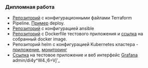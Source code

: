 ### Дипломная работа
- [Репозиторий](https://gitlab.com/MADXBOCT/diplom-infra/-/tree/main/terraform) с конфигурационными файлами Terraform 
- Pipeline. [Пример](https://gitlab.com/MADXBOCT/diplom-infra/-/jobs/6359020140) deploy. 
- [Репозиторий](https://gitlab.com/MADXBOCT/diplom-infra/-/tree/main/ansible) с конфигурацией ansible 
- [Репозиторий](https://gitlab.com/MADXBOCT/diplom-app) с Dockerfile тестового приложения и [ссылка](https://gitlab.com/MADXBOCT/diplom-app/container_registry/6119960) на собранный docker image.
- Репозиторий helm с конфигурацией Kubernetes кластера - [приложение](https://gitlab.com/MADXBOCT/diplom-app/-/tree/main/helm/hello-world), [мониторинг](https://gitlab.com/MADXBOCT/diplom-infra/-/tree/main/monitoring)
- [Ссылка](http://51.250.95.225/) на тестовое приложение и веб интерфейс [Grafana](http://158.160.111.196:30010/dashboards/f/f7e76a4b-d46f-44b3-a54e-dcf6a7cc8144/default) admin/di4y^W4.;6=Vj'_
